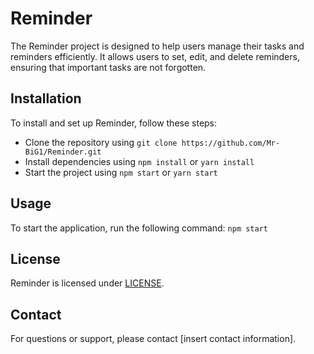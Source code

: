 # Reminder
The Reminder project is designed to help users manage their tasks and reminders efficiently. It allows users to set, edit, and delete reminders, ensuring that important tasks are not forgotten.

## Installation

To install and set up Reminder, follow these steps:

* Clone the repository using `git clone https://github.com/Mr-BiG1/Reminder.git`
* Install dependencies using `npm install` or `yarn install`
* Start the project using `npm start` or `yarn start`

## Usage

To start the application, run the following command:
`npm start`

## License

Reminder is licensed under [LICENSE](License).

## Contact

For questions or support, please contact [insert contact information].
